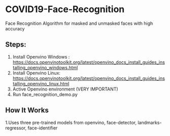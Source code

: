 # COVID19-Face-Recognition
Face Recognition Algorithm for masked and unmasked faces with high accuracy

## Steps:
1. Install Openvino Windows : https://docs.openvinotoolkit.org/latest/openvino_docs_install_guides_installing_openvino_windows.html   
2. Install Openvino Linux: https://docs.openvinotoolkit.org/latest/openvino_docs_install_guides_installing_openvino_linux.html
3. Active Openvino environment (VERY IMPORTANT)
4. Run face_recognition_demo.py

## How It Works
1.Uses three pre-trained models from openvino, face-detector, landmarks-regressor, face-identifier  
